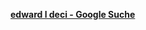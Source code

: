 [**edward l deci - Google Suche**](https://www.google.de/search?q=edward+l+deci&ie=UTF-8&oe=UTF-8&hl=de-de&client=safari)